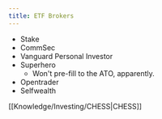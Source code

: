 ```yaml
---
title: ETF Brokers
---
```


- Stake
- CommSec
- Vanguard Personal Investor
- Superhero
    - Won't pre-fill to the ATO, apparently.
- Opentrader
- Selfwealth



[[Knowledge/Investing/CHESS|CHESS]]

